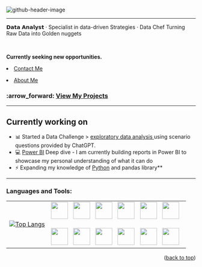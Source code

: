 <a name="readme-top"></a>
<a name="contact-me"></a>

<p align="right">
  <img src="https://komarev.com/ghpvc/?username=CameronCSS&style=flat" alt="">
</p>

![github-header-image](https://user-images.githubusercontent.com/121735588/215953406-df9b3a17-4e2e-42f8-bc55-796b8a0d3795.png)


---
𝗗𝗮𝘁𝗮 𝗔𝗻𝗮𝗹𝘆𝘀𝘁 · Specialist in data-driven Strategies · Data Chef Turning Raw Data into Golden nuggets

<br>

**Currently seeking new opportunities.** <li><a href="https://cameroncss.com/#contact">Contact Me</a></li>
<li><a href="https://cameroncss.com/#about">About Me</a></li>

<h3 align="left"> :arrow_forward: <a href = "https://github.com/CameronCSS/PersonalProjects"> View My Projects</a> </h3>

----
<a name="Currently-working-on"></a>
## Currently working on

- 📊 Started a Data Challenge > <a href ="https://github.com/CameronCSS/Data-Analysis/tree/main/Exploratory%20data%20analysis"> exploratory data analysis </a> using scenario questions provided by ChatGPT.
- :computer: <a href="https://github.com/CameronCSS/Data-Analysis/blob/main/Power-BI-Dashboards">Power BI</a> Deep dive - I am currently building reports in Power BI to showcase my personal understanding of what it can do
- ⚡ Expanding my knowledge of <a href="https://github.com/CameronCSS/Programming-Languages">Python</a> and pandas library**

----
<h3 align="left">Languages and Tools:</h3>

<table>
  <tr>
    <td>
      <a href="https://cameroncss.com">
        <img src="https://github-readme-stats.vercel.app/api/top-langs/?username=CameronCSS&layout=compact&theme=transparent&langs_count=6" alt="Top Langs" />
      </a>
    </td>
    <td>
      <div>
        <img height="45" width="45" style="padding-right: 10px" src="https://cdn.simpleicons.org/MySQL" />
        <img height="45" width="45" style="padding-right: 10px" src="https://cdn.simpleicons.org/Python/FFA800" />
        <img height="45" width="45" style="padding-right: 10px" src="https://cdn.simpleicons.org/Tableau" />
        <img height="45" width="45" style="padding-right: 10px" src="https://cdn.simpleicons.org/Powerbi" />
        <img height="45" width="45" style="padding-right: 10px" src="https://cdn.simpleicons.org/MicrosoftExcel" />
        <img height="45" width="45" style="padding-right: 10px" src="https://cdn.simpleicons.org/r" />
        <br>
        <br>
        <img height="45" width="45" style="padding-right: 10px" src="https://cdn.simpleicons.org/JavaScript" />
        <img height="45" width="45" style="padding-right: 10px" src="https://cdn.simpleicons.org/blender" />
        <img height="45" width="45" style="padding-right: 10px" src="https://cdn.simpleicons.org/react" />
        <img height="45" width="45" style="padding-right: 10px" src="https://cdn.simpleicons.org/VisualStudio" />
        <img height="45" width="45" style="padding-right: 10px" src="https://cdn.simpleicons.org/github/lightgray" />
        <img height="45" width="45" style="padding-right: 10px" src="https://cdn.simpleicons.org/adobephotoshop" />
      </div>
    </td>
  </tr>
</table>



<p align="right">(<a href="#readme-top">back to top</a>)</p>
